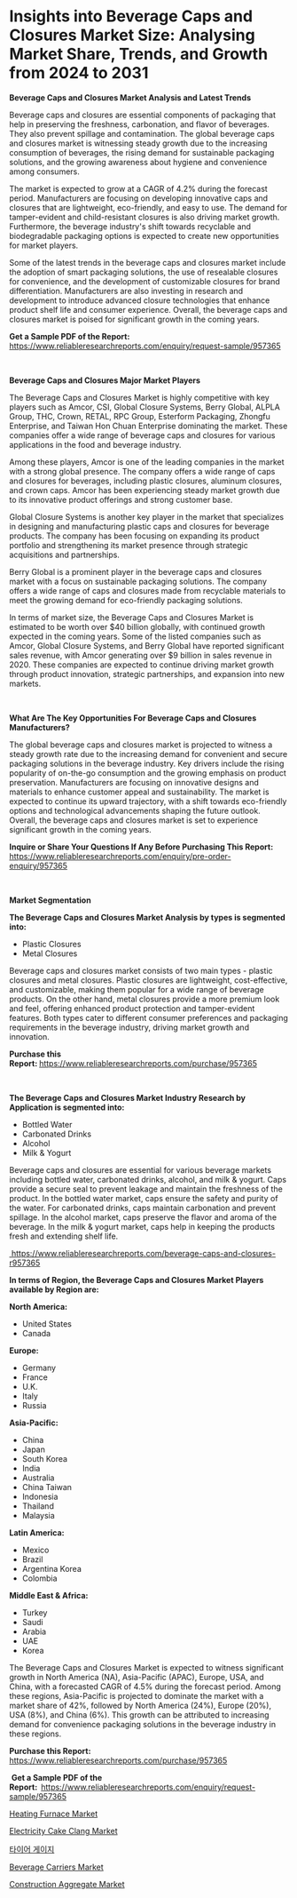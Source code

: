 <p><h1>Insights into Beverage Caps and Closures Market Size: Analysing Market Share, Trends, and Growth from 2024 to 2031</h1></p><p><strong>Beverage Caps and Closures Market Analysis and Latest Trends</strong></p>
<p><p>Beverage caps and closures are essential components of packaging that help in preserving the freshness, carbonation, and flavor of beverages. They also prevent spillage and contamination. The global beverage caps and closures market is witnessing steady growth due to the increasing consumption of beverages, the rising demand for sustainable packaging solutions, and the growing awareness about hygiene and convenience among consumers.</p><p>The market is expected to grow at a CAGR of 4.2% during the forecast period. Manufacturers are focusing on developing innovative caps and closures that are lightweight, eco-friendly, and easy to use. The demand for tamper-evident and child-resistant closures is also driving market growth. Furthermore, the beverage industry's shift towards recyclable and biodegradable packaging options is expected to create new opportunities for market players.</p><p>Some of the latest trends in the beverage caps and closures market include the adoption of smart packaging solutions, the use of resealable closures for convenience, and the development of customizable closures for brand differentiation. Manufacturers are also investing in research and development to introduce advanced closure technologies that enhance product shelf life and consumer experience. Overall, the beverage caps and closures market is poised for significant growth in the coming years.</p></p>
<p><strong>Get a Sample PDF of the Report:&nbsp;</strong> <a href="https://www.reliableresearchreports.com/enquiry/request-sample/957365">https://www.reliableresearchreports.com/enquiry/request-sample/957365</a></p>
<p>&nbsp;</p>
<p><strong>Beverage Caps and Closures Major Market Players</strong></p>
<p><p>The Beverage Caps and Closures Market is highly competitive with key players such as Amcor, CSI, Global Closure Systems, Berry Global, ALPLA Group, THC, Crown, RETAL, RPC Group, Esterform Packaging, Zhongfu Enterprise, and Taiwan Hon Chuan Enterprise dominating the market. These companies offer a wide range of beverage caps and closures for various applications in the food and beverage industry.</p><p>Among these players, Amcor is one of the leading companies in the market with a strong global presence. The company offers a wide range of caps and closures for beverages, including plastic closures, aluminum closures, and crown caps. Amcor has been experiencing steady market growth due to its innovative product offerings and strong customer base.</p><p>Global Closure Systems is another key player in the market that specializes in designing and manufacturing plastic caps and closures for beverage products. The company has been focusing on expanding its product portfolio and strengthening its market presence through strategic acquisitions and partnerships.</p><p>Berry Global is a prominent player in the beverage caps and closures market with a focus on sustainable packaging solutions. The company offers a wide range of caps and closures made from recyclable materials to meet the growing demand for eco-friendly packaging solutions.</p><p>In terms of market size, the Beverage Caps and Closures Market is estimated to be worth over $40 billion globally, with continued growth expected in the coming years. Some of the listed companies such as Amcor, Global Closure Systems, and Berry Global have reported significant sales revenue, with Amcor generating over $9 billion in sales revenue in 2020. These companies are expected to continue driving market growth through product innovation, strategic partnerships, and expansion into new markets.</p></p>
<p>&nbsp;</p>
<p><strong>What Are The Key Opportunities For Beverage Caps and Closures Manufacturers?</strong></p>
<p><p>The global beverage caps and closures market is projected to witness a steady growth rate due to the increasing demand for convenient and secure packaging solutions in the beverage industry. Key drivers include the rising popularity of on-the-go consumption and the growing emphasis on product preservation. Manufacturers are focusing on innovative designs and materials to enhance customer appeal and sustainability. The market is expected to continue its upward trajectory, with a shift towards eco-friendly options and technological advancements shaping the future outlook. Overall, the beverage caps and closures market is set to experience significant growth in the coming years.</p></p>
<p><strong>Inquire or Share Your Questions If Any Before Purchasing This Report:</strong> <a href="https://www.reliableresearchreports.com/enquiry/pre-order-enquiry/957365">https://www.reliableresearchreports.com/enquiry/pre-order-enquiry/957365</a></p>
<p>&nbsp;</p>
<p><strong>Market Segmentation</strong></p>
<p><strong>The Beverage Caps and Closures Market Analysis by types is segmented into:</strong></p>
<p><ul><li>Plastic Closures</li><li>Metal Closures</li></ul></p>
<p><p>Beverage caps and closures market consists of two main types - plastic closures and metal closures. Plastic closures are lightweight, cost-effective, and customizable, making them popular for a wide range of beverage products. On the other hand, metal closures provide a more premium look and feel, offering enhanced product protection and tamper-evident features. Both types cater to different consumer preferences and packaging requirements in the beverage industry, driving market growth and innovation.</p></p>
<p><strong>Purchase this Report:&nbsp;</strong><a href="https://www.reliableresearchreports.com/purchase/957365">https://www.reliableresearchreports.com/purchase/957365</a></p>
<p>&nbsp;</p>
<p><strong>The Beverage Caps and Closures Market Industry Research by Application is segmented into:</strong></p>
<p><ul><li>Bottled Water</li><li>Carbonated Drinks</li><li>Alcohol</li><li>Milk & Yogurt</li></ul></p>
<p><p>Beverage caps and closures are essential for various beverage markets including bottled water, carbonated drinks, alcohol, and milk & yogurt. Caps provide a secure seal to prevent leakage and maintain the freshness of the product. In the bottled water market, caps ensure the safety and purity of the water. For carbonated drinks, caps maintain carbonation and prevent spillage. In the alcohol market, caps preserve the flavor and aroma of the beverage. In the milk & yogurt market, caps help in keeping the products fresh and extending shelf life.</p></p>
<p><a href="https://www.reliableresearchreports.com/beverage-caps-and-closures-r957365">&nbsp;https://www.reliableresearchreports.com/beverage-caps-and-closures-r957365</a></p>
<p><strong>In terms of Region, the Beverage Caps and Closures Market Players available by Region are:</strong></p>
<p>
    <p> <strong> North America: </strong>
        <ul>
            <li>United States</li>
            <li>Canada</li>
        </ul>
        </p> 
    <p> <strong> Europe: </strong>
        <ul>
            <li>Germany</li>
            <li>France</li>
            <li>U.K.</li>
            <li>Italy</li>
            <li>Russia</li>
        </ul>
        </p> 
    <p> <strong> Asia-Pacific: </strong>
        <ul>
            <li>China</li>
            <li>Japan</li>
            <li>South Korea</li>
            <li>India</li>
            <li>Australia</li>
            <li>China Taiwan</li>
            <li>Indonesia</li>
            <li>Thailand</li>
            <li>Malaysia</li>
        </ul>
        </p> 
    <p> <strong> Latin America: </strong>
        <ul>
            <li>Mexico</li>
            <li>Brazil</li>
            <li>Argentina Korea</li>
            <li>Colombia</li>
        </ul>
        </p> 
    <p> <strong> Middle East & Africa: </strong>
        <ul>
            <li>Turkey</li>
            <li>Saudi</li>
            <li>Arabia</li>
            <li>UAE</li>
            <li>Korea</li>
        </ul>
    </p>
    </p>
<p><p>The Beverage Caps and Closures Market is expected to witness significant growth in North America (NA), Asia-Pacific (APAC), Europe, USA, and China, with a forecasted CAGR of 4.5% during the forecast period. Among these regions, Asia-Pacific is projected to dominate the market with a market share of 42%, followed by North America (24%), Europe (20%), USA (8%), and China (6%). This growth can be attributed to increasing demand for convenience packaging solutions in the beverage industry in these regions.</p></p>
<p><strong>Purchase this Report: </strong><a href="https://www.reliableresearchreports.com/purchase/957365">https://www.reliableresearchreports.com/purchase/957365</a></p>
<p>&nbsp;<strong>Get a Sample PDF of the Report:&nbsp;&nbsp;</strong><a href="https://www.reliableresearchreports.com/enquiry/request-sample/957365">https://www.reliableresearchreports.com/enquiry/request-sample/957365</a></p>
<p><strong></strong></p>
<p><p><a href="https://github.com/RickHolmes3/Market-Research-Report-List-6/blob/main/heating-furnace-market.md">Heating Furnace Market</a></p><p><a href="https://medium.com/@jewelmohr42/market-forecast-global-electricity-cake-clang-trends-and-impact-analysis-2024-2031-by-7e817c04ea88">Electricity Cake Clang Market</a></p><p><a href="https://medium.com/@macking460/%ED%83%80%EC%9D%B4%EC%96%B4-%EA%B2%8C%EC%9D%B4%EC%A7%80-%EC%8B%9C%EC%9E%A5-%EA%B7%9C%EB%AA%A8-%EC%A0%90%EC%9C%A0%EC%9C%A8-%EA%B2%BD%EC%9F%81-%ED%92%8D%EA%B2%BD-%EB%B0%8F-%EB%8F%99%ED%96%A5-%EB%B6%84%EC%84%9D-%EB%B3%B4%EA%B3%A0%EC%84%9C-%EC%9C%A0%ED%98%95%EB%B3%84-%EC%9D%91%EC%9A%A9%EB%B3%84-%EC%9C%A0%ED%86%B5-%EC%B1%84%EB%84%90%EB%B3%84-%EA%B8%80%EB%A1%9C%EB%B2%8C-%EA%B8%B0%ED%9A%8C-%EB%B6%84%EC%84%9D-%EB%B0%8F-%EC%82%B0%EC%97%85-%EC%A0%84%EB%A7%9D-2024-2031-b48b8e757581">타이어 게이지</a></p><p><a href="https://medium.com/@brendamoreno1988/analyzing-beverage-carriers-market-dynamics-and-growth-drivers-and-forecasted-for-period-from-2024-64731b0c16e8">Beverage Carriers Market</a></p><p><a href="https://issuu.com/reportprime-2/docs/construction-aggregate-market-size-_e7d9ef7c4decaf">Construction Aggregate Market</a></p></p>